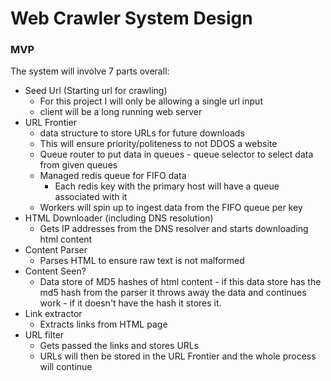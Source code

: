 # Web Crawler System Design

### MVP 
The system will involve 7 parts overall:
- Seed Url (Starting url for crawling)
  - For this project I will only be allowing a single url input
  - client will be a long running web server
- URL Frontier
  - data structure to store URLs for future downloads
  - This will ensure priority/politeness to not DDOS a website
  - Queue router to put data in queues - queue selector to select data from given queues 
  - Managed redis queue for FIFO data 
    - Each redis key with the primary host will have a queue associated with it
  - Workers will spin up to ingest data from the FIFO queue per key 
- HTML Downloader (including DNS resolution)
  - Gets IP addresses from the DNS resolver and starts downloading html content
- Content Parser
  - Parses HTML to ensure raw text is not malformed
- Content Seen?
  - Data store of MD5 hashes of html content - if this data store has the md5 hash from the parser it throws away the data 
  and continues work - if it doesn't have the hash it stores it. 
- Link extractor
  - Extracts links from HTML page 
- URL filter
  - Gets passed the links and stores URLs
  - URLs will then be stored in the URL Frontier and the whole process will continue

